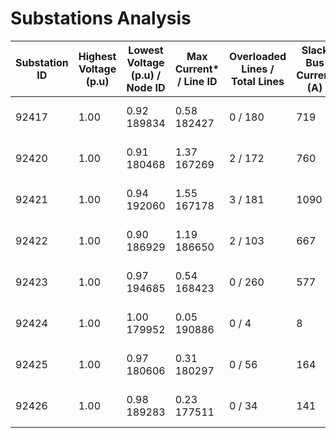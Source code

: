 # Substations Analysis

| Substation ID      | Highest Voltage (p.u) | Lowest Voltage (p.u) / Node ID | Max Current* / Line ID | Overloaded Lines / Total Lines | Slack Bus Current (A) | Slackbus Power (kVA) | Nominal Demand (kW, kVAR) | Data Verification - Duplicates | Load flow Figures | Network Toplogy |
| ------------------ | --------------------- | ------------------------------ | ---------------------- | ------------------------------ | ---------------------- | --------------------- | -------------------------- | -------------------------------- | --------------- |--------------- |
| 92417                 | 1.00                    | 0.92 189834                            | 0.58 182427                    | 0 / 180                            | 719                     | 496                    | -427, -219                          | 0                              | [Load flow Figures](figures/9.241700e+04_figures.png)               |[Network Toplogy](figures/9.241700e+04_topology.png)               |
| 92420                 | 1.00                    | 0.91 180468                            | 1.37 167269                    | 2 / 172                            | 760                     | 524                    | -437, -238                          | 1                              | [Load flow Figures](figures/9.242000e+04_figures.png)               |[Network Toplogy](figures/9.242000e+04_topology.png)               |
| 92421                 | 1.00                    | 0.94 192060                            | 1.55 167178                    | 3 / 181                            | 1090                     | 753                    | -648, -350                          | 0                              | [Load flow Figures](figures/9.242100e+04_figures.png)               |[Network Toplogy](figures/9.242100e+04_topology.png)               |
| 92422                 | 1.00                    | 0.90 186929                            | 1.19 186650                    | 2 / 103                            | 667                     | 461                    | -383, -205                          | 0                              | [Load flow Figures](figures/9.242200e+04_figures.png)               |[Network Toplogy](figures/9.242200e+04_topology.png)               |
| 92423                 | 1.00                    | 0.97 194685                            | 0.54 168423                    | 0 / 260                            | 577                     | 399                    | -350, -179                          | 0                              | [Load flow Figures](figures/9.242300e+04_figures.png)               |[Network Toplogy](figures/9.242300e+04_topology.png)               |
| 92424                 | 1.00                    | 1.00 179952                            | 0.05 190886                    | 0 / 4                            | 8                     | 5                    | -5, -2                          | 0                              | [Load flow Figures](figures/9.242400e+04_figures.png)               |[Network Toplogy](figures/9.242400e+04_topology.png)               |
| 92425                 | 1.00                    | 0.97 180606                            | 0.31 180297                    | 0 / 56                            | 164                     | 113                    | -100, -48                          | 0                              | [Load flow Figures](figures/9.242500e+04_figures.png)               |[Network Toplogy](figures/9.242500e+04_topology.png)               |
| 92426                 | 1.00                    | 0.98 189283                            | 0.23 177511                    | 0 / 34                            | 141                     | 97                    | -86, -44                          | 0                              | [Load flow Figures](figures/9.242600e+04_figures.png)               |[Network Toplogy](figures/9.242600e+04_topology.png)               |
